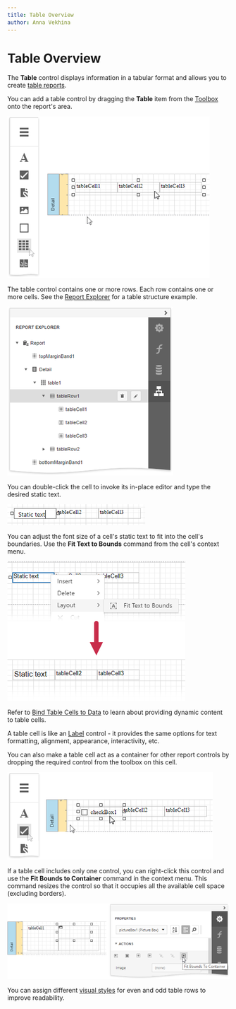 ```yaml
---
title: Table Overview
author: Anna Vekhina
---
```

# Table Overview

The **Table** control displays information in a tabular format and allows you to create [table reports](../../create-reports/table-reports.md).

You can add a table control by dragging the **Table** item from the [Toolbox](../../report-designer-tools/toolbox.md) onto the report's area.

![](../../../../images/eurd-web-drop-table-from-toolbox.png)

The table control contains one or more rows. Each row contains one or more cells. See the [Report Explorer](../../report-designer-tools/ui-panels/report-explorer.md) for a table structure example.

![](../../../../images/eurd-web-table-structure-in-report-explorer.png)

You can double-click the cell to invoke its in-place editor and type the desired static text.

![](../../../../images/eurd-web-table-cell-static-text.png)

You can adjust the font size of a cell's static text to fit into the cell's boundaries. Use the **Fit Text to Bounds** command from the cell's context menu.

![](../../../../images/eurd-web-table-cell-fit-text-to-bounds.png)

Refer to [Bind Table Cells to Data](bind-table-cells-to-data.md) to learn about providing dynamic content to table cells.

A table cell is like an [Label](../use-basic-report-controls/label.md) control - it provides the same options for text formatting, alignment, appearance, interactivity, etc. 

You can also make a table cell act as a container for other report controls by dropping the required control from the toolbox on this cell.

![](../../../../images/eurd-web-drop-check-box-onto-table-cell.png)

If a table cell includes only one control, you can right-click this control and use the **Fit Bounds to Container** command in the context menu. This command resizes the control so that it occupies all the available cell space (excluding borders).

![](../../../../images/eurd-web-fit-bounds-to-container.png)

You can assign different [visual styles](../../customize-appearance/report-visual-styles.md) for even and odd table rows to improve readability.